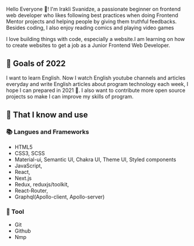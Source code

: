Hello Everyone :wave:! I'm Irakli Svanidze, a passionate beginner on frontend web developer who likes following best practices when doing Frontend Mentor projects and helping people by giving them truthful feedbacks. Besides coding, I also enjoy reading comics and playing video games

I love building things with code, especially a website.I am learning on how to create websites to get a job as a Junior Frontend Web Developer.

## 🔭 Goals of 2022

I want to learn English. Now I watch English youtube channels and articles everyday and write English articles about program technology each week, I hope I can prepared in 2021 💪. I also want to contribute more open source projects so make I can improve my skills of program.

## 🧠 That I know and use
### 📚 Langues and Frameworks
- HTML5
- CSS3, SCSS
- Material-ui, Semantic UI, Chakra UI, Theme UI, Styled components
- JavaScript, 
- React,
- Next.js
- Redux, reduxjs/toolkit, 
- React-Router, 
- Graphql(Apollo-client, Apollo-server)

### 🔧 Tool
- Git
- Github
- Nmp


